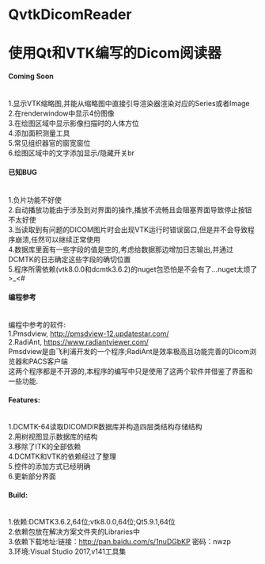 # QvtkDicomReader

使用Qt和VTK编写的Dicom阅读器
===========================

#### Coming Soon
<br>1.显示VTK缩略图,并能从缩略图中直接引导渲染器渲染对应的Series或者Image
<br>2.在renderwindow中显示4份图像
<br>3.在绘图区域中显示影像扫描时的人体方位
<br>4.添加面积测量工具
<br>5.常见组织器官的窗宽窗位
<br>6.绘图区域中的文字添加显示/隐藏开关br

#### 已知BUG
<br>1.负片功能不好使
<br>2.自动播放功能由于涉及到对界面的操作,播放不流畅且会阻塞界面导致停止按钮不太好使
<br>3.当读取到有问题的DICOM图片时会出现VTK运行时错误窗口,但是并不会导致程序崩溃,任然可以继续正常使用
<br>4.数据库里面有一些字段的值是空的,考虑给数据那边增加日志输出,并通过DCMTK的日志确定这些字段的确切位置
<br>5.程序所需依赖(vtk8.0.0和dcmtk3.6.2)的nuget包恐怕是不会有了...nuget太烦了>_<#

#### 编程参考
<br>编程中参考的软件:
<br>1.Pmsdview, http://pmsdview-12.updatestar.com/
<br>2.RadiAnt, https://www.radiantviewer.com/
<br>Pmsdview是由飞利浦开发的一个程序;RadiAnt是效率极高且功能完善的Dicom浏览器和PACS客户端
<br>这两个程序都是不开源的,本程序的编写中只是使用了这两个软件并借鉴了界面和一些功能.

#### Features:
<br>1.DCMTK-64读取DICOMDIR数据库并构造四层类结构存储结构
<br>2.用树视图显示数据库的结构
<br>3.移除了ITK的全部依赖
<br>4.DCMTK和VTK的依赖经过了整理
<br>5.控件的添加方式已经明确
<br>6.更新部分界面

#### Build:
<br>1.依赖:DCMTK3.6.2,64位;vtk8.0.0,64位;Qt5.9.1,64位
<br>2.依赖包放在解决方案文件夹的Libraries中
<br>3.依赖下载地址:链接：http://pan.baidu.com/s/1nuDGbKP 密码：nwzp
<br>3.环境:Visual Studio 2017,v141工具集
